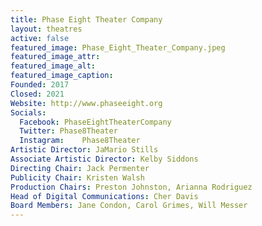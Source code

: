 ```yaml
---
title: Phase Eight Theater Company
layout: theatres
active: false
featured_image: Phase_Eight_Theater_Company.jpeg
featured_image_attr:
featured_image_alt:
featured_image_caption:
Founded: 2017
Closed: 2021
Website: http://www.phaseeight.org
Socials: 
  Facebook: PhaseEightTheaterCompany
  Twitter: Phase8Theater
  Instagram: 	Phase8Theater
Artistic Director: JaMario Stills
Associate Artistic Director: Kelby Siddons
Directing Chair: Jack Permenter
Publicity Chair: Kristen Walsh
Production Chairs: Preston Johnston, Arianna Rodriguez
Head of Digital Communications: Cher Davis
Board Members: Jane Condon, Carol Grimes, Will Messer
---
```



